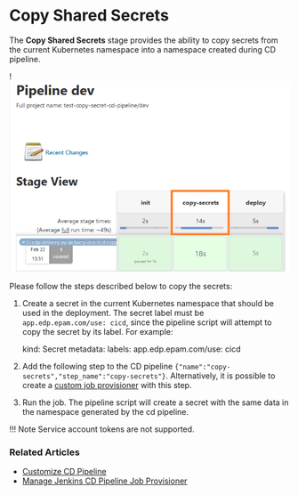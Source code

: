 # Copy Shared Secrets

The **Copy Shared Secrets** stage provides the ability to copy secrets from the current Kubernetes namespace into a namespace created during CD pipeline.

!![Shared secrets](../assets/user-guide/copy-shared-secrets.png)

Please follow the steps described below to copy the secrets:

1. Create a secret in the current Kubernetes namespace that should be used in the deployment. The secret label must be `app.edp.epam.com/use: cicd`, since the pipeline script will attempt to copy the secret by its label. For example:

      kind: Secret
      metadata:
        labels:
          app.edp.epam.com/use: cicd

2. Add the following step to the CD pipeline `{"name":"copy-secrets","step_name":"copy-secrets"}`. Alternatively, it is possible to create a [custom job provisioner](../operator-guide/manage-jenkins-cd-job-provision.md) with this step.

3. Run the job. The pipeline script will create a secret with the same data in the namespace generated by the cd pipeline.

  !!! Note
      Service account tokens are not supported.

### Related Articles

* [Customize CD Pipeline](customize-cd-pipeline.md)
* [Manage Jenkins CD Pipeline Job Provisioner](../operator-guide/manage-jenkins-cd-job-provision.md)

